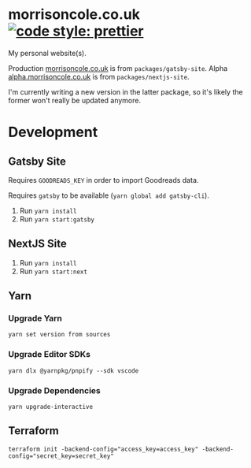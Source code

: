 # morrisoncole.co.uk [![code style: prettier](https://img.shields.io/badge/code_style-prettier-ff69b4.svg?style=flat-square)](https://github.com/prettier/prettier)

My personal website(s).

Production [morrisoncole.co.uk](https://morrisoncole.co.uk) is from
`packages/gatsby-site`. Alpha
[alpha.morrisoncole.co.uk](https://alpha.morrisoncole.co.uk) is from
`packages/nextjs-site`.

I'm currently writing a new version in the latter package, so it's likely the
former won't really be updated anymore.

# Development

## Gatsby Site

Requires `GOODREADS_KEY` in order to import Goodreads data.

Requires `gatsby` to be available (`yarn global add gatsby-cli`).

1. Run `yarn install`
2. Run `yarn start:gatsby`

## NextJS Site

1. Run `yarn install`
2. Run `yarn start:next`

## Yarn

### Upgrade Yarn

`yarn set version from sources`

### Upgrade Editor SDKs

`yarn dlx @yarnpkg/pnpify --sdk vscode`

### Upgrade Dependencies

`yarn upgrade-interactive`

## Terraform

`terraform init -backend-config="access_key=access_key" -backend-config="secret_key=secret_key"`
